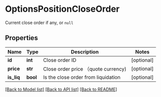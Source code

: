 # OptionsPositionCloseOrder

Current close order if any, or `null`
## Properties
Name | Type | Description | Notes
------------ | ------------- | ------------- | -------------
**id** | **int** | Close order ID | [optional] 
**price** | **str** | Close order price （quote currency) | [optional] 
**is_liq** | **bool** | Is the close order from liquidation | [optional] 

[[Back to Model list]](../README.md#documentation-for-models) [[Back to API list]](../README.md#documentation-for-api-endpoints) [[Back to README]](../README.md)


